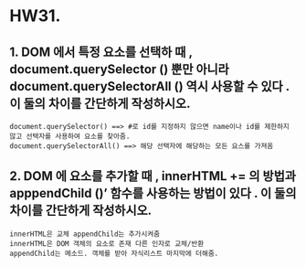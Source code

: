 # HW31.

## 1. DOM 에서 특정 요소를 선택하 때 , document.querySelector () 뿐만 아니라document.querySelectorAll () 역시 사용할 수 있다 . 이 둘의 차이를 간단하게 작성하시오.
```
document.querySelector() ==> #로 id를 지정하지 않으면 name이나 id를 제한하지 않고 선택자를 사용하여 요소를 찾아줌.
document.querySelectorAll() ==> 해당 선택자에 해당하는 모든 요스를 가져옴
```



## 2.  DOM 에 요소를 추가할 때 , innerHTML += 의 방법과 apppendChild ()’ 함수를 사용하는 방법이 있다 . 이 둘의 차이를 간단하게 작성하시오.

```
innerHTML은 교체 appendChild는 추가시켜줌
innerHTML은 DOM 객체의 요소로 존재 다른 인자로 교체/반환
appendChild는 메소드. 객체를 받아 자식리스트 마지막에 더해줌.
```


